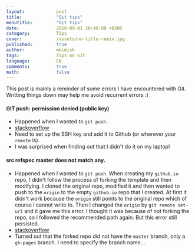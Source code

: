 ```yaml
---
layout:            post
title:             "Git tips"
menutitle:         "Git tips"
date:              2018-09-01 20:40:00 +0300
category:          Tips
cover:             /assets/no-title-remix.jpg
published:		   true
author:            mkimish
tags:              Tips on Git
language:          EN
comments:          true
math:			   false
---
```


This post is mainly a reminder of some errors I have encountered with Git. Writting things down may help me avoid recurrent errors :)

#### GIT push: permission denied (public key)
* Happened when I wanted to `git push`. 
* [stackoverflow](https://stackoverflow.com/questions/19660744/git-push-permission-denied-public-key)
* Need to set up the SSH key and add it to Github (or wherever your `remote` is). 
* I was surprised when finding out that I didn't do it on my laptop! 

#### src refspec master does not match any.
* Happened when I wanted to `git push`. When creating my `github.io` repo, I didn't follow the process of forking the template and then modifying. I cloned the original repo, modified it and then wanted to push to the `origin` to the empty `github.io` repo that I created. At first it didn't work because the `origin` still points to the original repo which of course I cannot write to. Then I changed the `origin` by `git remote set-url` and it gave me this error. I thought it was because of not forking the repo, so I followed the recommended path again. But this error still persisted.
* [stackoverflow](https://stackoverflow.com/questions/4181861/src-refspec-master-does-not-match-any-when-pushing-commits-in-git)
* Turned out that the forked repo did not have the `master` branch, only a `gh-pages` branch. I need to specify the branch name...